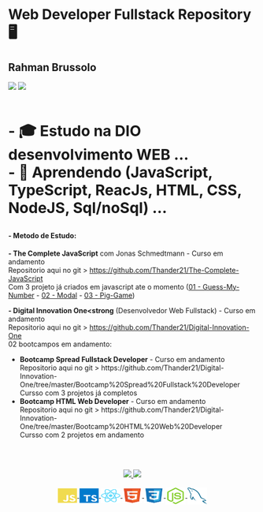 <h1>Web Developer Fullstack Repository 🖥️</h1>
<h2>Rahman Brussolo</h2>

<div> 
  <a href = "mailto:rahman13@gmail.com"><img src="https://img.shields.io/badge/Gmail-D14836?style=for-the-badge&logo=gmail&logoColor=white" target="_blank"></a>
  <a href="https://www.linkedin.com/in/rahman-brussolo/" target="_blank"><img src="https://img.shields.io/badge/-LinkedIn-%230077B5?style=for-the-badge&logo=linkedin&logoColor=white" target="_blank"></a>  
</div>

<br/>

 <h3 style="font-size: 30px">
        - 🎓 Estudo na DIO desenvolvimento WEB ...<br />
        - 🧠 Aprendendo (JavaScript, TypeScript, ReacJs, HTML, CSS, NodeJS, Sql/noSql) ...<br />
 </h3>
 
 <h4>- Metodo de Estudo:</h4>
 
<span><strong>- The Complete JavaScript</strong> com Jonas Schmedtmann - Curso em andamento<br/>
Repositorio aqui no git > https://github.com/Thander21/The-Complete-JavaScript<br/> 
Com 3 projeto já criados em javascript ate o momento (<a href="https://github.com/Thander21/The-Complete-JavaScript/tree/master/07%20-%20Projeto%2001%20-%20Guess-My-Number"  target="_blank">01 - Guess-My-Number</a> - <a href="https://github.com/Thander21/The-Complete-JavaScript/tree/master/07%20-%20Projeto%2002%20-%20%20Modal"  target="_blank">02 - Modal</a> - <a href="https://github.com/Thander21/The-Complete-JavaScript/tree/master/07%20-%20Projeto%2003%20-%20Pig-Game"  target="_blank">03 - Pig-Game</a>)</span>

<span><strong>- Digital Innovation One<strong</strong> (Desenvolvedor Web Fullstack) - Curso em andamento<br/>
Repositorio aqui no git > https://github.com/Thander21/Digital-Innovation-One<br/>
02 bootcampos em andamento:</span>
<ul>
  <li>
<strong>Bootcamp Spread Fullstack Developer</strong> - Curso em andamento<br/>
Repositorio aqui no git > https://github.com/Thander21/Digital-Innovation-One/tree/master/Bootcamp%20Spread%20Fullstack%20Developer<br/>
Cursso com 3 projetos já completos
  </li>
  <li>
  <strong>Bootcamp HTML Web Developer</strong> - Curso em andamento<br/>
Repositorio aqui no git > https://github.com/Thander21/Digital-Innovation-One/tree/master/Bootcamp%20HTML%20Web%20Developer<br/>
Cursso com 2 projetos em andamento
  </li>
</ul>
  
<br/><br/>

<div align="center">
  <a href="https://github.com/Thander21">
  <img height="180em" src="https://github-readme-stats.vercel.app/api?username=Thander21&show_icons=true&theme=dracula&include_all_commits=true&count_private=true"/>
  <img height="180em" src="https://github-readme-stats.vercel.app/api/top-langs/?username=Thander21&layout=compact&langs_count=7&theme=dracula"/>
    <div style="display: inline_block"><br>
  <img align="center" alt="RahmanBrussolo-Js" height="30" width="40" src="https://raw.githubusercontent.com/devicons/devicon/master/icons/javascript/javascript-plain.svg">
  <img align="center" alt="RahmanBrussolo-Ts" height="30" width="40" src="https://raw.githubusercontent.com/devicons/devicon/master/icons/typescript/typescript-plain.svg">
  <img align="center" alt="RahmanBrussolo-React" height="30" width="40" src="https://raw.githubusercontent.com/devicons/devicon/master/icons/react/react-original.svg">
  <img align="center" alt="RahmanBrussolo-HTML" height="30" width="40" src="https://raw.githubusercontent.com/devicons/devicon/master/icons/html5/html5-original.svg">
  <img align="center" alt="RahmanBrussolo-CSS" height="30" width="40" src="https://raw.githubusercontent.com/devicons/devicon/master/icons/css3/css3-original.svg">
  <img align="center" alt="RahmanBrussolo-NodeJs" height="35" width="40" src="https://github.com/devicons/devicon/blob/master/icons/nodejs/nodejs-plain.svg">
  <img align="center" alt="RahmanBrussolo-mySql" height="35" width="40" src="https://github.com/devicons/devicon/blob/master/icons/mysql/mysql-original.svg">    
      
</div>

  

  



